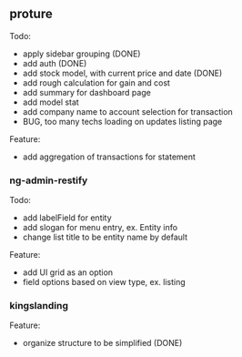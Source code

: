 ## proture

Todo:

- apply sidebar grouping (DONE)
- add auth (DONE)
- add stock model, with current price and date (DONE)
- add rough calculation for gain and cost
- add summary for dashboard page
- add model stat
- add company name to account selection for transaction
- BUG, too many techs loading on updates listing page

Feature:

- add aggregation of transactions for statement

### ng-admin-restify

Todo:
- add labelField for entity
- add slogan for menu entry, ex. Entity info
- change list title to be entity name by default

Feature:

- add UI grid as an option
- field options based on view type, ex. listing

### kingslanding

Feature:

- organize structure to be simplified (DONE)
